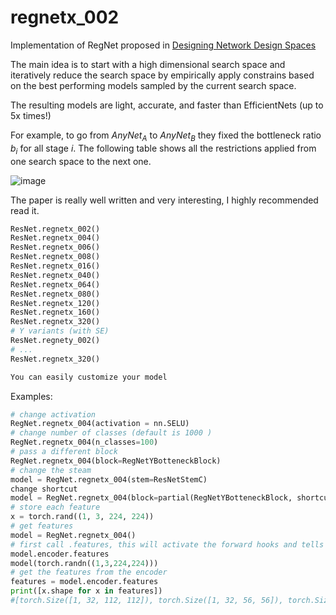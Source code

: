 # regnetx_002
Implementation of RegNet proposed in [Designing Network Design
Spaces](https://arxiv.org/abs/2003.13678)

 The main idea is to start with a high dimensional search space and
 iteratively reduce the search space by empirically apply constrains
 based on the best performing models sampled by the current search
 space.

 The resulting models are light, accurate, and faster than
 EfficientNets (up to 5x times!)

 For example, to go from $AnyNet_A$ to $AnyNet_B$ they fixed the
 bottleneck ratio $b_i$ for all stage $i$. The following table shows
 all the restrictions applied from one search space to the next one.

 ![image](https://github.com/FrancescoSaverioZuppichini/glasses/blob/develop/docs/_static/images/RegNetDesignSpaceTable.png?raw=true)

 The paper is really well written and very interesting, I highly
 recommended read it.

 ``` python
 ResNet.regnetx_002()
 ResNet.regnetx_004()
 ResNet.regnetx_006()
 ResNet.regnetx_008()
 ResNet.regnetx_016()
 ResNet.regnetx_040()
 ResNet.regnetx_064()
 ResNet.regnetx_080()
 ResNet.regnetx_120()
 ResNet.regnetx_160()
 ResNet.regnetx_320()
 # Y variants (with SE)
 ResNet.regnety_002()
 # ...
 ResNet.regnetx_320()

 You can easily customize your model
 ```

 Examples:

  ``` python
  # change activation
  RegNet.regnetx_004(activation = nn.SELU)
  # change number of classes (default is 1000 )
  RegNet.regnetx_004(n_classes=100)
  # pass a different block
  RegNet.regnetx_004(block=RegNetYBotteneckBlock)
  # change the steam
  model = RegNet.regnetx_004(stem=ResNetStemC)
  change shortcut
  model = RegNet.regnetx_004(block=partial(RegNetYBotteneckBlock, shortcut=ResNetShorcutD))
  # store each feature
  x = torch.rand((1, 3, 224, 224))
  # get features
  model = RegNet.regnetx_004()
  # first call .features, this will activate the forward hooks and tells the model you'll like to get the features
  model.encoder.features
  model(torch.randn((1,3,224,224)))
  # get the features from the encoder
  features = model.encoder.features
  print([x.shape for x in features])
  #[torch.Size([1, 32, 112, 112]), torch.Size([1, 32, 56, 56]), torch.Size([1, 64, 28, 28]), torch.Size([1, 160, 14, 14])]
  ```

 